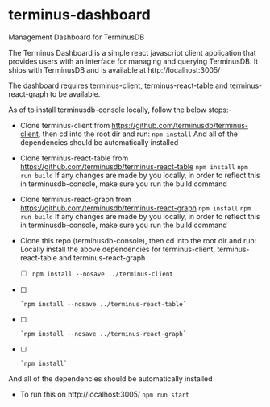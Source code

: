 # terminus-dashboard

Management Dashboard for TerminusDB

The Terminus Dashboard is a simple react javascript client application that provides users with an interface for managing and querying TerminusDB. It ships with TerminusDB and is available at http://localhost:3005/

The dashboard requires terminus-client, terminus-react-table and terminus-react-graph to be available.

As of to install terminusdb-console locally, follow the below steps:-

* Clone terminus-client from https://github.com/terminusdb/terminus-client, then cd into the root dir and run: 
`npm install`
And all of the dependencies should be automatically installed

* Clone terminus-react-table from https://github.com/terminusdb/terminus-react-table
`npm install`
`npm run build`
If any changes are made by you locally, in order to reflect this in terminusdb-console, make sure you run the build command

* Clone terminus-react-graph from https://github.com/terminusdb/terminus-react-graph
`npm install`
`npm run build`
If any changes are made by you locally, in order to reflect this in terminusdb-console, make sure you run the build command

* Clone this repo (terminusdb-console), then cd into the root dir and run: 
    Locally install the above dependencies for terminus-client, terminus-react-table and terminus-react-graph
    * [ ] `npm install --nosave ../terminus-client`
* [ ]     `npm install --nosave ../terminus-react-table`
* [ ]     `npm install --nosave ../terminus-react-graph`
* [ ]     `npm install`

And all of the dependencies should be automatically installed

* To run this on http://localhost:3005/
`npm run start`
